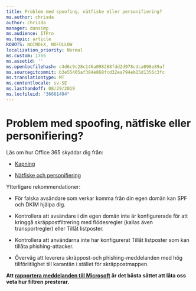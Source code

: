 ```yaml
---
title: Problem med spoofing, nätfiske eller personifiering?
ms.author: chrisda
author: chrisda
manager: dansimp
ms.audience: ITPro
ms.topic: article
ROBOTS: NOINDEX, NOFOLLOW
localization_priority: Normal
ms.custom: 1755
ms.assetid: ''
ms.openlocfilehash: c4d6c9c28c146a098288fdd2d978cdca098e89af
ms.sourcegitcommit: b3e55405af384e868fcd32ea794eb15d1356c3fc
ms.translationtype: MT
ms.contentlocale: sv-SE
ms.lasthandoff: 08/29/2019
ms.locfileid: "36661494"
---
```

# <a name="issues-with-spoofing-phishing-or-impersonation"></a>Problem med spoofing, nätfiske eller personifiering?

Läs om hur Office 365 skyddar dig från:

- [Kapning](https://docs.microsoft.com/office365/securitycompliance/anti-spoofing-protection)

- [Nätfiske och personifiering](https://docs.microsoft.com/office365/securitycompliance/atp-anti-phishing)

Ytterligare rekommendationer:

- För falska avsändare som verkar komma från din egen domän kan SPF och DKIM hjälpa dig.

- Kontrollera att avsändare i din egen domän inte är konfigurerade för att kringgå skräppostfiltrering med flödesregler (kallas även transportregler) eller Tillåt listposter.

- Kontrollera att användarna inte har konfigurerat Tillåt listposter som kan tillåta phishing-attacker.

- Överväg att leverera skräppost-och phishing-meddelanden med hög tillförlitlighet till karantän i stället för skräppostmappen.

**Att [rapportera meddelanden till Microsoft](https://support.office.com/article/b5caa9f1-cdf3-4443-af8c-ff724ea719d2) är det bästa sättet att låta oss veta hur filtren presterar.**
